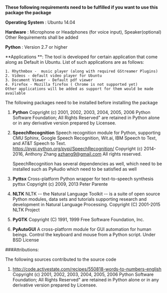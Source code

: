 **These following requirements need to be fulfilled if you want to use this package the package**

**Operating System** : Ubuntu 14.04

**Hardware** : Microphone or Headphones (for voice input), Speaker(optional)
		   Other Requirements shall be added

**Python** : Version 2.7 or higher

**Applications **: The tool is developed for certain application that come along as Default in Ubuntu. List of such applications are as follows:

	1. Rhythmbox -  music player (along with required GStreamer Plugins)
	2. Videos - default video player for Ubuntu
	3. Document Viewer - Default pdf viewer
	4. Firefox - Mozilla firefox ( Chrome is not supported yet)
	Other applications will be added as support for them would be made available

The following packages need to be installed before installing the package

1. **Python**
	Copyright (c) 2001, 2002, 2003, 2004, 2005, 2006 Python Software Foundation; All Rights Reserved" are retained in Python alone or in any derivative version prepared by Licensee.

2. **SpeechRecognition**
	Speech recognition module for Python, supporting CMU Sphinx, Google Speech Recognition, Wit.ai, IBM Speech to Text, and AT&T Speech to Text. https://pypi.python.org/pypi/SpeechRecognition/
	Copyright (c) 2014-2016, Anthony Zhang <azhang9@gmail.com>
	All rights reserved.
	
	SpeechRecognition has several dependencies as well, which need to be installed such as PyAudio which need to be satisfied as well

3. **Pyttsx**
	Cross-platform Python wrapper for text-to-speech synthesis
	pyttsx Copyright (c) 2009, 2013 Peter Parente

4. **NLTK**
	NLTK -- the Natural Language Toolkit -- is a suite of open source Python modules, data sets and tutorials supporting research and development in Natural Language Processing.
	Copyright (C) 2001-2015 NLTK Project

5. **PyGTK**
	Copyright (C) 1991, 1999 Free Software Foundation, Inc.

6. **PyAutoGUI**
	A cross-platform module for GUI automation for human beings. Control the keyboard and mouse from a Python script.
	Under BSD License


###Attributions:

The following sources contributed to the source code 

1.	http://code.activestate.com/recipes/550818-words-to-numbers-english 	
	Copyright (c) 2001, 2002, 2003, 2004, 2005, 2006 Python Software Foundation; All Rights Reserved" are retained in Python alone or in any derivative version prepared by Licensee. 

	
